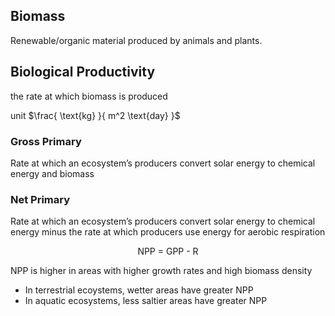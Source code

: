 ## Biomass

Renewable/organic material produced by animals and plants.

## Biological Productivity

the rate at which biomass is produced

unit $\frac{ \text{kg} }{ m^2 \text{day} }$

### Gross Primary

Rate at which an ecosystem’s producers convert solar energy to chemical energy and biomass

### Net Primary

Rate at which an ecosystem’s producers convert solar energy to chemical energy minus the rate at which producers use energy for aerobic respiration

$$
\text{NPP = GPP - R}
$$

NPP is higher in areas with higher growth rates and high biomass density

- In terrestrial ecoystems, wetter areas have greater NPP
- In aquatic ecosystems, less saltier areas have greater NPP